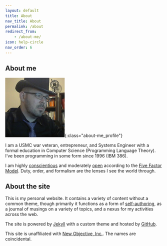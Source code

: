 ```yaml
---
layout: default
title: About
nav_title: About
permalink: /about
redirect_from:
    - /about-me/
icon: help-circle
nav_order: 6
---
```


## About me

![Profile Image](/images/profile/top-hat-justice.jpg){:class="about-me_profile"}

I am a USMC war veteran, entrepreneur, and Systems Engineer with a formal education in Computer Science (Programming Language Theory).
I’ve been programming in some form since 1996 (IBM 386).

I am highly [conscientious](https://www.youtube.com/watch?v=q15eTySnWxc) and moderately
[open](https://www.youtube.com/watch?v=qRFxulvRC7I) according to the [Five Factor Model](https://en.wikipedia.org/wiki/Big_Five_personality_traits).
Duty, order, and formalism are the lenses I see the world through.

## About the site

This is my personal website. It contains a variety of content without a common theme,
though primarily it functions as a form of [self-authoring](https://youtu.be/qa9u5t3C0AI),
as a journal of musings on a variety of topics, and a nexus for my activities across the web.

The site is powered by [Jekyll](https://jekyllrb.com/) with a custom theme and hosted by [GitHub](https://github.com/thenewobjective/thenewobjective.github.io).

This site is unaffiliated with [New Objective, Inc.](http://www.newobjective.com/). The names are coincidental.
